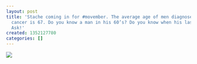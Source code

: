 ```yaml
---
layout: post
title: 'Stache coming in for #movember. The average age of men diagnosed with prostate
  cancer is 67. Do you know a man in his 60’s? Do you know when his last checkup was?
  Ask!'
created: 1352127780
categories: []
---
```

<img src="http://25.media.tumblr.com/tumblr_md0shn0kOT1rsr8w3o1_500.jpg"/><br/><br/>
